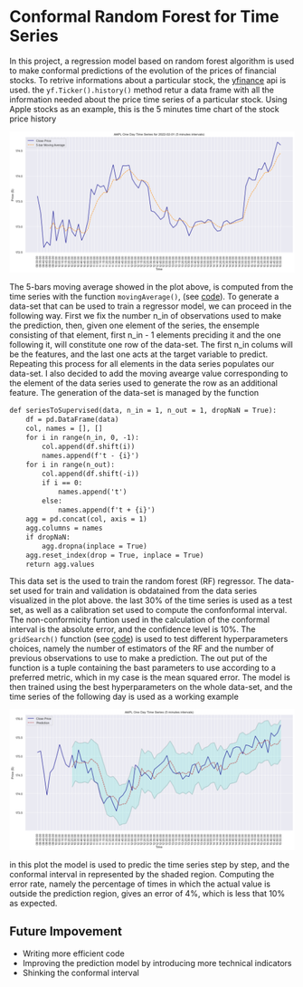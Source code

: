 # Conformal Random Forest for Time Series
In this project, a regression model based on random forest algorithm is used to make conformal predictions of the evolution of the prices of financial stocks.
To retrive informations about a particular stock, the [yfinance](https://pypi.org/project/yfinance/) api is used. the `yf.Ticker().history()` method retur a data frame with all the information needed about the price time series of a particular stock. Using Apple stocks as an example, this is the 5 minutes time chart of the stock price history

![history_01](/Plots/price_history1.png)

The 5-bars moving average showed in the plot above, is computed from the time series with the function `movingAverage()`, (see [code](/CRF.py)). To generate a data-set that can be used to train a regressor model, we can proceed in the following way. First we fix the number n_in of observations used to make the prediction, then, given one element of the series, the ensemple consisting of that element, first n_in - 1 elements preciding it and the one following it, will constitute one row of the data-set. The first n_in colums will be the features, and the last one acts at the target variable to predict. Repeating this process for all elements in the data series populates our data-set. I also decided to add the moving avearge value corresponding to the element of the data series used to generate the row as an additional feature. The generation of the data-set is managed by the function 
```
def seriesToSupervised(data, n_in = 1, n_out = 1, dropNaN = True):
    df = pd.DataFrame(data)
    col, names = [], []
    for i in range(n_in, 0, -1):
        col.append(df.shift(i))
        names.append(f't - {i}')
    for i in range(n_out):
        col.append(df.shift(-i))
        if i == 0:
            names.append('t')
        else:
            names.append(f't + {i}')
    agg = pd.concat(col, axis = 1)
    agg.columns = names
    if dropNaN:
        agg.dropna(inplace = True)
    agg.reset_index(drop = True, inplace = True)
    return agg.values
```
This data set is the used to train the random forest (RF) regressor. The data-set used for train and validation is obdatained from the data series visualized in the plot above. the last 30% of the time series is used as a test set, as well as a calibration set used to compute the confonformal interval. The non-conformicity funtion used in the calculation of the conformal interval is the absolute error, and the confidence level is 10%. The `gridSearch()` function (see [code](/CRF.py)) is used to test different hyperparameters choices, namely the number of estimators of the RF and the number of previous observations to use to make a prediction. The out put of the function is a tuple containing the bast parameters to use according to a preferred metric, which in my case is the mean squared error. The model is then trained using the best hyperparameters on the whole data-set, and the time series of the following day is used as a working example

![pred](/Plots/price_pred.png)

in this plot the model is used to predic the time series step by step, and the conformal interval in represented by the shaded region. Computing the error rate, namely the percentage of times in which the actual value is outside the prediction region, gives an error of 4%, which is less that 10% as expected. 

## Future Impovement

- Writing more efficient code
- Improving the prediction model by introducing more technical indicators
- Shinking the conformal interval
